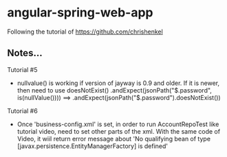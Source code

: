 # angular-spring-web-app

Following the tutorial of https://github.com/chrishenkel


Notes...
--------------------------------------------------------------------
Tutorial #5
- nullvalue() is working if version of jayway is 0.9 and older.
  If it is newer, then need to use doesNotExist()
  .andExpect(jsonPath("$.password", is(nullValue()))) ==> .andExpect(jsonPath("$.password").doesNotExist())


Tutorial #6
- Once 'business-config.xml' is set, in order to run AccountRepoTest like tutorial video, need to set other parts of the xml. With the same code of Video, it wiil return error message about 'No qualifying bean of type [javax.persistence.EntityManagerFactory] is defined'

